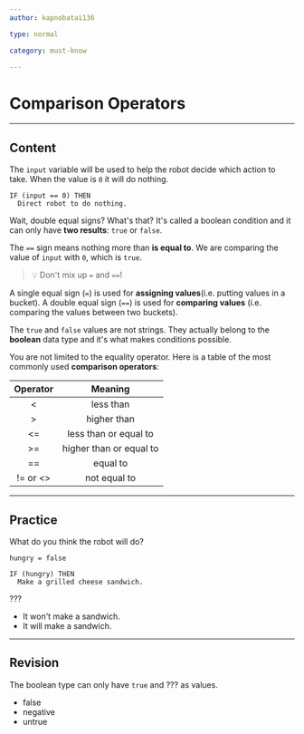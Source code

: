 ```yaml
---
author: kapnobatai136

type: normal

category: must-know

---
```


# Comparison Operators

---
## Content

The `input` variable will be used to help the robot decide which action to take. When the value is `0` it will do nothing.

```
IF (input == 0) THEN
  Direct robot to do nothing.
```

Wait, double equal signs? What's that? It's called a boolean condition and it can only have **two results**: `true` or `false`.

The `==` sign means nothing more than **is equal to**. We are comparing the value of `input` with `0`, which is `true`.

> 💡 Don't mix up `=` and `==`! 

A single equal sign (`=`) is used for **assigning values**(i.e. putting values in a bucket). A double equal sign (`==`) is used for **comparing values** (i.e. comparing the values between two buckets).

The `true` and `false` values are not strings. They actually belong to the **boolean** data type and it's what makes conditions possible. 

You are not limited to the equality operator. Here is a table of the most commonly used **comparison operators**:

| Operator |         Meaning         |
|:--------:|:-----------------------:|
|     <    |        less than        |
|     >    |       higher than       |
|    <=    |  less than or equal to  |
|    >=    | higher than or equal to |
|    ==    |         equal to        |
| != or <> |       not equal to      |

---
## Practice

What do you think the robot will do?

```plain-text
hungry = false

IF (hungry) THEN
  Make a grilled cheese sandwich.
```

???

* It won't make a sandwich.
* It will make a sandwich.

---
## Revision

The boolean type can only have `true` and ??? as values.

* false
* negative
* untrue